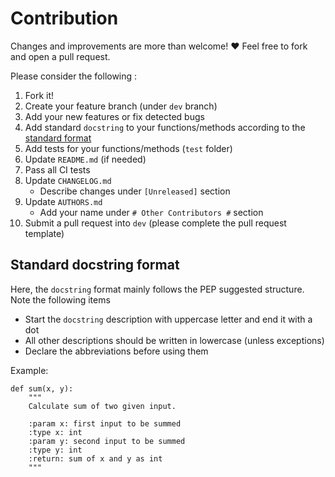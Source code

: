 # Contribution			

Changes and improvements are more than welcome! ❤️ Feel free to fork and open a pull request.		


Please consider the following :


1. Fork it!
2. Create your feature branch (under `dev` branch)
3. Add your new features or fix detected bugs
4. Add standard `docstring` to your functions/methods according to the [standard format](#standard-docstring-format)
5. Add tests for your functions/methods (`test` folder)
6. Update `README.md` (if needed)
7. Pass all CI tests
8. Update `CHANGELOG.md`
	- Describe changes under `[Unreleased]` section
9.  Update `AUTHORS.md`
	- Add your name under `# Other Contributors #` section
10. Submit a pull request into `dev` (please complete the pull request template)


## Standard docstring format
Here, the `docstring` format mainly follows the PEP suggested structure. Note the following items
   - Start the `docstring` description with uppercase letter and end it with a dot
   - All other descriptions should be written in lowercase (unless exceptions)
   - Declare the abbreviations before using them

Example:

    def sum(x, y):
        """
        Calculate sum of two given input.
    
        :param x: first input to be summed
        :type x: int
		:param y: second input to be summed
        :type y: int
        :return: sum of x and y as int
        """
